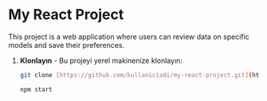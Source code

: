 # My React Project

This project is a web application where users can review data on specific models and save their preferences.

1. **Klonlayın** - Bu projeyi yerel makinenize klonlayın:
   ```sh
   git clone [https://github.com/kullaniciadi/my-react-project.git](https://github.com/lupsi12/yazlab3_react.git

   npm start
